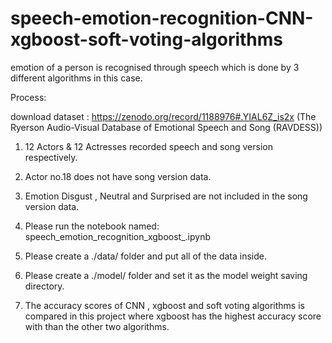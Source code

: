 # speech-emotion-recognition-CNN-xgboost-soft-voting-algorithms

emotion of a person is recognised through speech which is done by 3 different algorithms in this case.

Process: 

download dataset : https://zenodo.org/record/1188976#.YIAL6Z_is2x  (The Ryerson Audio-Visual Database of Emotional Speech and Song (RAVDESS))
 
1. 12 Actors & 12 Actresses recorded speech and song version respectively.
2. Actor no.18 does not have song version data.
3. Emotion Disgust , Neutral and Surprised are not included in the song version data.

1. Please run the notebook named: speech_emotion_recognition_xgboost_.ipynb
2. Please create a ./data/ folder and put all of the data inside.
3. Please create a ./model/ folder and set it as the model weight saving directory.
4. The accuracy scores of CNN , xgboost and soft voting algorithms is compared in this project where xgboost has the highest accuracy score with than the other two algorithms.


